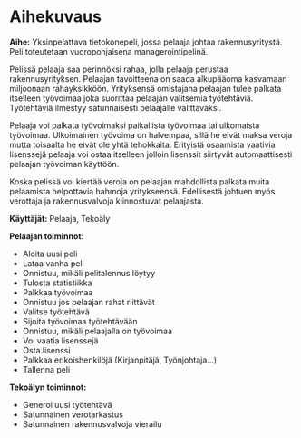 # Aihekuvaus

**Aihe:** Yksinpelattava tietokonepeli, jossa pelaaja johtaa rakennusyritystä. Peli toteutetaan vuoropohjaisena managerointipelinä.

Pelissä pelaaja saa perinnöksi rahaa, jolla pelaaja perustaa rakennusyrityksen. Pelaajan tavoitteena on saada alkupääoma kasvamaan miljoonaan rahayksikköön. Yrityksensä omistajana pelaajan tulee palkata itselleen työvoimaa joka suorittaa pelaajan valitsemia työtehtäviä. Työtehtäviä ilmestyy satunnaisesti pelaajalle valittavaksi.

Pelaaja voi palkata työvoimaksi paikallista työvoimaa tai ulkomaista työvoimaa. Ulkoimainen työvoima on halvempaa, sillä he eivät maksa veroja mutta toisaalta he eivät ole yhtä tehokkaita. Erityistä osaamista vaativia lisenssejä pelaaja voi ostaa itselleen jolloin lisenssit siirtyvät automaattisesti pelaajan työvoiman käyttöön.

Koska pelissä voi kiertää veroja on pelaajan mahdollista palkata muita pelaamista helpottavia hahmoja yritykseensä. Edellisestä johtuen myös verottaja ja rakennusvalvoja kiinnostuvat pelaajasta.

**Käyttäjät:** Pelaaja, Tekoäly

**Pelaajan toiminnot:**

* Aloita uusi peli
* Lataa vanha peli
 * Onnistuu, mikäli pelitalennus löytyy
* Tulosta statistiikka
* Palkkaa työvoimaa
 * Onnistuu jos pelaajan rahat riittävät
* Valitse työtehtävä
* Sijoita työvoimaa työtehtävään
 * Onnistuu, mikäli pelaajalla on työvoimaa
 * Voi vaatia lisenssejä
* Osta lisenssi
* Palkkaa erikoishenkilöjä (Kirjanpitäjä, Työnjohtaja...)
* Tallenna peli

**Tekoälyn toiminnot:**

* Generoi uusi työtehtävä
* Satunnainen verotarkastus
* Satunnainen rakennusvalvoja vierailu
